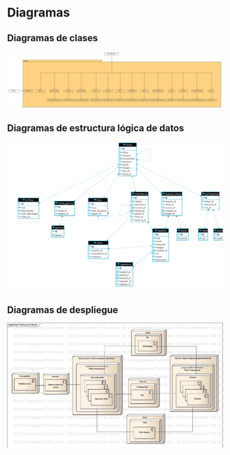 # Diagramas

## Diagramas de clases

![Diagramas de clases](images/diagramas/diagrama_clases.jpg)

## Diagramas de estructura lógica de datos

![Diagramas de estructura lógica de datos](images/diagramas/database-diagram.png)

## Diagramas de despliegue

![Diagramas de despliegue](images/diagramas/heroku_deploy.jpg)
